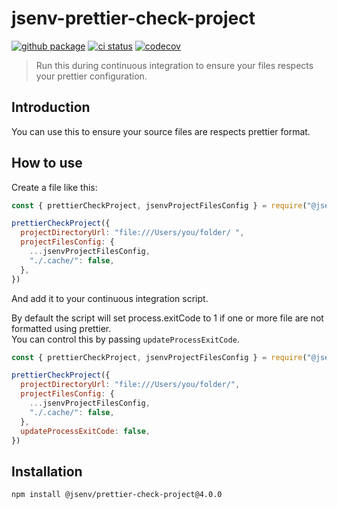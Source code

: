 # jsenv-prettier-check-project

[![github package](https://img.shields.io/github/package-json/v/jsenv/jsenv-prettier-check-project.svg?label=package&logo=github)](https://github.com/jsenv/jsenv-prettier-check-project/packages)
[![ci status](https://github.com/jsenv/jsenv-prettier-check-project/workflows/ci/badge.svg)](https://github.com/jsenv/jsenv-prettier-check-project/actions)
[![codecov](https://codecov.io/gh/jsenv/jsenv-prettier-check-project/branch/master/graph/badge.svg)](https://codecov.io/gh/jsenv/jsenv-prettier-check-project)

> Run this during continuous integration to ensure your files respects your prettier configuration.

## Introduction

You can use this to ensure your source files are respects prettier format.<br />

## How to use

Create a file like this:

```js
const { prettierCheckProject, jsenvProjectFilesConfig } = require("@jsenv/prettier-check-project")

prettierCheckProject({
  projectDirectoryUrl: "file:///Users/you/folder/ ",
  projectFilesConfig: {
    ...jsenvProjectFilesConfig,
    "./.cache/": false,
  },
})
```

And add it to your continuous integration script.<br />

By default the script will set process.exitCode to 1 if one or more file are not formatted using prettier.<br />
You can control this by passing `updateProcessExitCode`.

```js
const { prettierCheckProject, jsenvProjectFilesConfig } = require("@jsenv/prettier-check-project")

prettierCheckProject({
  projectDirectoryUrl: "file:///Users/you/folder/",
  projectFilesConfig: {
    ...jsenvProjectFilesConfig,
    "./.cache/": false,
  },
  updateProcessExitCode: false,
})
```

## Installation

```console
npm install @jsenv/prettier-check-project@4.0.0
```
